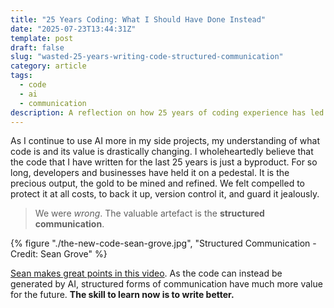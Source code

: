 ```yaml
---
title: "25 Years Coding: What I Should Have Done Instead"
date: "2025-07-23T13:44:31Z"
template: post
draft: false
slug: "wasted-25-years-writing-code-structured-communication"
category: article
tags:
  - code
  - ai
  - communication
description: A reflection on how 25 years of coding experience has led to the realisation that structured communication, not code itself, is the true valuable artifact in the age of AI-generated programming.
---
```


As I continue to use AI more in my side projects, my understanding of what code is and its value is drastically changing. I wholeheartedly believe that the code that I have written for the last 25 years is just a byproduct. For so long, developers and businesses have held it on a pedestal. It is the precious output, the gold to be mined and refined. We felt compelled to protect it at all costs, to back it up, version control it, and guard it jealously.

> We were _wrong_. The valuable artefact is the **structured communication**.

{% figure "./the-new-code-sean-grove.jpg", "Structured Communication - Credit: Sean Grove" %}

[Sean makes great points in this video](https://youtube.com/watch?v=8rABwKRsec4). As the code can instead be generated by AI, structured forms of communication have much more value for the future. **The skill to learn now is to write better.**
